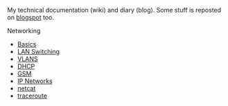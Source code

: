 My technical documentation (wiki) and diary (blog). Some stuff is reposted on [blogspot](http://jreisinger.blogspot.sk) too.

Networking

 * [Basics](posts/01_net_basics.md)
 * [LAN Switching](posts/02_switching.md)
 * [VLANS](posts/vlans.md)
 * [DHCP](posts/dhcp.md)
 * [GSM](posts/gsm.md)
 * [IP Networks](posts/ip-networks.md)
 * [netcat](posts/netcat.md)
 * [traceroute](posts/traceroute-explained.md)
